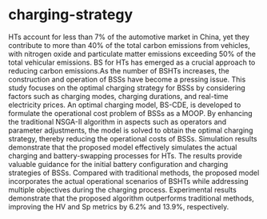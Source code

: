 # charging-strategy
HTs account for less than 7\% of the automotive market in China, yet they contribute to more than 40\% of the total carbon emissions from vehicles, with nitrogen oxide and particulate matter emissions exceeding 50\% of the total vehicular emissions. BS for HTs has emerged as a crucial approach to reducing carbon emissions.As the number of BSHTs increases, the construction and operation of BSSs have become a pressing issue. This study focuses on the optimal charging strategy for BSSs by considering factors such as charging modes, charging durations, and real-time electricity prices. An optimal charging model, BS-CDE, is developed to formulate the operational cost problem of BSSs as a MOOP. By enhancing the traditional NSGA-II algorithm in aspects such as operators and parameter adjustments, the model is solved to obtain the optimal charging strategy, thereby reducing the operational costs of BSSs. Simulation results demonstrate that the proposed model effectively simulates the actual charging and battery-swapping processes for HTs. The results provide valuable guidance for the initial battery configuration and charging strategies of BSSs. Compared with traditional methods, the proposed model incorporates the actual operational scenarios of BSHTs while addressing multiple objectives during the charging process. Experimental results demonstrate that the proposed algorithm outperforms traditional methods, improving the HV and Sp metrics by 6.2\% and 13.9\%, respectively.
